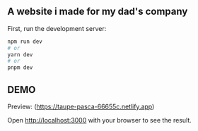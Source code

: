 ## A website i made for my dad's company

First, run the development server:

```bash
npm run dev
# or
yarn dev
# or
pnpm dev
```
## DEMO
Preview: (https://taupe-pasca-66655c.netlify.app)

Open [http://localhost:3000](http://localhost:3000) with your browser to see the result.
